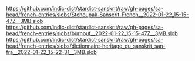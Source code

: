 https://github.com/indic-dict/stardict-sanskrit/raw/gh-pages/sa-head/french-entries/slobs/Stchoupak-Sanscrit-French__2022-01-22_15-15-47Z__3MB.slob  
https://github.com/indic-dict/stardict-sanskrit/raw/gh-pages/sa-head/french-entries/slobs/burnouf__2022-01-22_15-15-47Z__3MB.slob  
https://github.com/indic-dict/stardict-sanskrit/raw/gh-pages/sa-head/french-entries/slobs/dictionnaire-heritage_du_sanskrit_san-fra__2022-01-22_15-22-31__3MB.slob  
